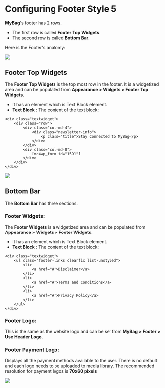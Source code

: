 # Configuring Footer Style 5

**MyBag**'s footer has 2 rows.

* The first row is called **Footer Top Widgets**.
* The second row is called **Bottom Bar**.

Here is the Footer's anatomy:

![](http://transvelo.github.io/docs/mybag/images/footer-style-5.png)

## Footer Top Widgets

The **Footer Top Widgets** is the top most row in the footer. It is a widgetized area and can be populated from **Appearance > Widgets > Footer Top Widgets**.

* It has an element which is Text Block element.
* **Text Block** : The content of the text block:

```
<div class="textwidget">
    <div class="row">
        <div class="col-md-4">
            <div class="newsletter-info">
                <p class="title">Stay Connected to MyBag</p>
            </div>
        </div>
        <div class="col-md-8">
            [mc4wp_form id="1591"]
        </div>
    </div>
</div>
```

![](http://transvelo.github.io/docs/mybag/images/footer-5-widget-setting.png)

## Bottom Bar

The **Bottom Bar** has three sections.

### Footer Widgets:

The **Footer Widgets** is a widgetized area and can be populated from **Appearance > Widgets > Footer Widgets**.

* It has an element which is Text Block element.
* **Text Block** : The content of the text block:

```
<div class="textwidget">
    <ul class="footer-links clearfix list-unstyled">
        <li>
            <a href="#">Disclaimer</a>
        </li>
        <li>
            <a href="#">Terms and Conditions</a>
        </li>
        <li>
            <a href="#">Privacy Policy</a>
        </li>
    </ul>
</div>
```
### Footer Logo:

This is the same as the website logo and can be set from **MyBag > Footer > Use Header Logo**.

### Footer Payment Logo:
Displays all the payment methods available to the user. There is no default and each logo needs to be uploaded to media library. The recommended resolution for payment logos is **70x60 pixels**

![](http://transvelo.github.io/docs/mybag/images/theme-options-footer.png)
